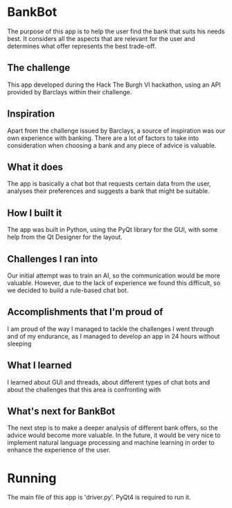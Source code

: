 # BankBot
The purpose of this app is to help the user find the bank that suits his needs best. It considers all the aspects that are relevant for the user and determines what offer represents the best trade-off.

## The challenge
This app developed during the Hack The Burgh VI hackathon, using an API provided by Barclays within their challenge.

## Inspiration
Apart from the challenge issued by Barclays, a source of inspiration was our own experience with banking. There are a lot of factors to take into consideration when choosing a bank and any piece of advice is valuable.

## What it does
The app is basically a chat bot that requests certain data from the user, analyses their preferences and suggests a bank that might be suitable.

## How I built it
The app was built in Python, using the PyQt library for the GUI, with some help from the Qt Designer for the layout.

## Challenges I ran into
Our initial attempt was to train an AI, so the communication would be more valuable. However, due to the lack of experience we found this difficult, so we decided to build a rule-based chat bot.

## Accomplishments that I'm proud of
I am proud of the way I managed to tackle the challenges I went through and of my endurance, as I managed to develop an app in 24 hours without sleeping

## What I learned
I learned about GUI and threads, about different types of chat bots and about the challenges that this area is confronting with

## What's next for BankBot
The next step is to make a deeper analysis of different bank offers, so the advice would become more valuable. In the future, it would be very nice to implement natural language processing and machine learning in order to enhance the experience of the user.

# Running
The main file of this app is 'driver.py'. PyQt4 is required to run it.
